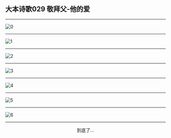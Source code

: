 
## 大本诗歌029 敬拜父-他的爱
        
<div id="aplayer0"></div>

<div id="aplayer1"></div>

<div id="aplayer2"></div>

---

<img alt="0" data-original="https://cdn.jsdelivr.net/gh/k34869/shi/data/d0025/0">

---

<img alt="1" data-original="https://cdn.jsdelivr.net/gh/k34869/shi/data/d0025/1">

---

<img alt="2" data-original="https://cdn.jsdelivr.net/gh/k34869/shi/data/d0025/2">

---

<img alt="3" data-original="https://cdn.jsdelivr.net/gh/k34869/shi/data/d0025/3">

---

<img alt="4" data-original="https://cdn.jsdelivr.net/gh/k34869/shi/data/d0025/4">

---

<img alt="5" data-original="https://cdn.jsdelivr.net/gh/k34869/shi/data/d0025/5">

---

<img alt="6" data-original="https://cdn.jsdelivr.net/gh/k34869/shi/data/d0025/6">

---

<p style="text-align: center">到底了...</p>

<script src="/js/dist-view.js"></script>

<script>
MAIN.id = 'd0025';
        
const ap0 = new APlayer({
    container: document.getElementById('aplayer0'),
    volume: 1,
    loop: 'none',
    preload: 'none',
    audio: [{
        name: 'D29.mp3',
        artist: '大本诗歌',
        url: 'https://res.wx.qq.com/voice/getvoice?mediaid=MzI0NTk3MDM5M18yMjQ3NTE1Nzkw',
        cover: '/favicon'
    }]
});
const ap1 = new APlayer({
    container: document.getElementById('aplayer1'),
    volume: 1,
    loop: 'none',
    preload: 'none',
    audio: [{
        name: 'D29第一节领唱.mp3',
        artist: '大本诗歌',
        url: 'https://res.wx.qq.com/voice/getvoice?mediaid=MzI0NTk3MDM5M18yMjQ3NTE1Nzkx',
        cover: '/favicon'
    }]
});
const ap2 = new APlayer({
    container: document.getElementById('aplayer2'),
    volume: 1,
    loop: 'none',
    preload: 'none',
    audio: [{
        name: 'D29教唱版.mp3',
        artist: '大本诗歌',
        url: 'https://res.wx.qq.com/voice/getvoice?mediaid=MzI0NTk3MDM5M18yMjQ3NTE1Nzky',
        cover: '/favicon'
    }]
});
</script>
